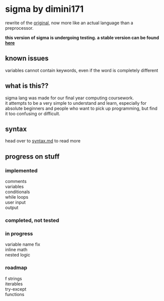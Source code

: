 # sigma by dimini171
rewrite of the [original](https://github.com/dimini171/sigma/tree/v1), now more like an actual language than a preprocessor.  

**this version of sigma is undergoing testing. a stable version can be found [here](https://github.com/dimini171/sigma/tree/v1)**  

## known issues
variables cannot contain keywords, even if the word is completely different

## what is this??
sigma lang was made for our final year computing coursework.  
it attempts to be a very simple to understand and learn, especially for absolute beginners and people who want to pick up programming, but find it too confusing or difficult.

## syntax
head over to [syntax.md](https://github.com/mysteriousellipsis/sigma/blob/v2/SYNTAX.md) to read more

## progress on stuff
### implemented
comments  
variables  
conditionals  
while loops  
user input  
output  


### completed, not tested

### in progress
variable name fix  
inline math  
nested logic  

### roadmap
f strings  
iterables  
try-except  
functions
